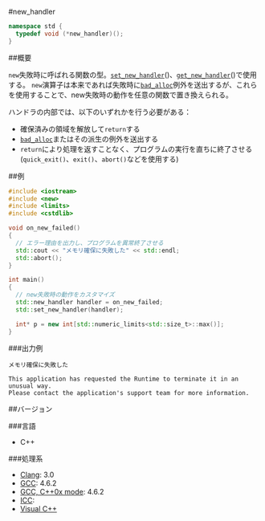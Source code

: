 #new_handler
```cpp
namespace std {
  typedef void (*new_handler)();
}
```

##概要

`new`失敗時に呼ばれる関数の型。[`set_new_handler`](/reference/new/set_new_handler.md)()、[`get_new_handler`](/reference/new/get_new_handler.md)()で使用する。
`new`演算子は本来であれば失敗時に[`bad_alloc`](/reference/new/bad_alloc.md)例外を送出するが、これらを使用することで、new失敗時の動作を任意の関数で置き換えられる。

ハンドラの内部では、以下のいずれかを行う必要がある：

- 確保済みの領域を解放して`return`する
- [`bad_alloc`](/reference/new/bad_alloc.md)またはその派生の例外を送出する
- `return`により処理を返すことなく、プログラムの実行を直ちに終了させる(`quick_exit()`、`exit()`、`abort()`などを使用する)


##例

```cpp
#include <iostream>
#include <new>
#include <limits>
#include <cstdlib>

void on_new_failed()
{
  // エラー理由を出力し、プログラムを異常終了させる
  std::cout << "メモリ確保に失敗した" << std::endl;
  std::abort();
}

int main()
{
  // new失敗時の動作をカスタマイズ
  std::new_handler handler = on_new_failed;
  std::set_new_handler(handler);

  int* p = new int[std::numeric_limits<std::size_t>::max()];
}
```

###出力例
```
メモリ確保に失敗した

This application has requested the Runtime to terminate it in an unusual way.
Please contact the application's support team for more information.
```

##バージョン

###言語
- C++

###処理系
- [Clang](/implementation#clang.md): 3.0
- [GCC](/implementation#gcc.md): 4.6.2
- [GCC, C++0x mode](/implementation#gcc.md): 4.6.2
- [ICC](/implementation#icc.md): 
- [Visual C++](/implementation#visual_cpp.md) 

